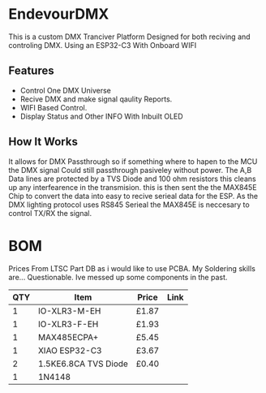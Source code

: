 # EndevourDMX
This is a custom DMX Tranciver Platform Designed for both reciving and controling DMX. Using an ESP32-C3 With Onboard WIFI

## Features
  - Control One DMX Universe
  - Recive DMX and make signal qaulity Reports.
  - WIFI Based Control.
  - Display Status and Other INFO With Inbuilt OLED

## How It Works

It allows for DMX Passthrough so if something where to hapen to the MCU the DMX signal Could still passthrough pasiveley without power. The A,B Data lines are protected by a TVS Diode and 100 ohm resistors this cleans up any interfearence in the transmision. this is then sent the the MAX845E Chip to convert the data into easy to recive serieal data for the ESP. As the DMX lighting protocol uses RS845 Serieal the MAX845E is neccesary to control TX/RX the signal.



# BOM

Prices From LTSC Part DB as i would like to use PCBA. My Soldering skills are... Questionable. Ive messed up some components in the past.

| QTY | Item                    | Price | Link        |
|-----|-------------------------|-------|-------------|
| 1   | IO-XLR3-M-EH            | £1.87 |             |
| 1   | IO-XLR3-F-EH            | £1.93 |             |
| 1   | MAX485ECPA+             | £5.45 |             |
| 1   | XIAO ESP32-C3           | £3.67 |             |
| 2   | 1.5KE6.8CA TVS Diode    | £0.40 |             |
| 1   | 1N4148                  |       |             |
